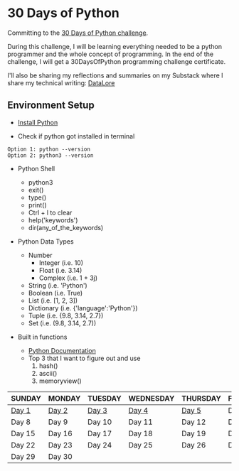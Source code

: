 # 30 Days of Python
Committing to the [30 Days of Python challenge]((https://github.com/Asabeneh/30-Days-Of-Python)).

During this challenge, I will be learning everything needed to be a python programmer and the whole concept of programming. In the end of the challenge, I will get a 30DaysOfPython programming challenge certificate.

I'll also be sharing my reflections and summaries on my Substack where I share my technical writing: [DataLore](https://datalore.substack.com/)

## Environment Setup
- [Install Python](https://www.python.org/downloads/)

- Check if python got installed in terminal
```
Option 1: python --version
Option 2: python3 --version
```

- Python Shell
    - python3
    - exit()
    - type()
    - print()
    - Ctrl + l to clear
    - help('keywords')
    - dir(any_of_the_keywords) <!-- gives information about the keyword -->

- Python Data Types
    - Number 
        - Integer   (i.e. 10)
        - Float     (i.e. 3.14)
        - Complex   (i.e. 1 + 3j)
    - String        (i.e. 'Python')
    - Boolean       (i.e. True)
    - List          (i.e. [1, 2, 3])     
    - Dictionary    (i.e. {'language':'Python'})
    - Tuple         (i.e. {9.8, 3.14, 2.7})
    - Set           (i.e. (9.8, 3.14, 2.7))

- Built in functions
    - [Python Documentation](https://docs.python.org/3.9/library/functions.html) 
    - Top 3 that I want to figure out and use
        1. hash()
        2. ascii()
        3. memoryview()

|  SUNDAY  | MONDAY  |  TUESDAY | WEDNESDAY     | THURSDAY  | FRIDAY | SATURDAY |
| -------- | ------- |-------   |-------        |-------    |------- |-------   |
| [Day 1](./01_Day_Introduction/01_Day_introduction.md)  | [Day 2](./02_variables_builtin_functions/02_variables_builtin_functions.md)    | [Day 3](./03_operators/03_operators.md) | [Day 4](./04_strings/04_strings.md) | [Day 5](05_lists/05_lists.md) | Day 6 | Day 7 |
| Day 8    | Day 9   | Day 10   | Day 11   |Day 12   | Day 13   | Day 14   |
| Day 15    | Day 16   | Day 17   | Day 18   |Day 19   | Day 20   | Day 21   |
| Day 22    | Day 23   | Day 24   | Day 25   |Day 26   | Day 27   | Day 28   |
| Day 29    | Day 30   |   |   |   |   |    |